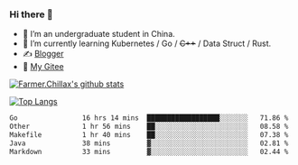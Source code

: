 ### Hi there 👋

- 🔭 I’m an undergraduate student in China.
- 🌱 I’m currently learning Kubernetes / Go / ~~C++~~ / Data Struct / Rust.
- ✍️ [Blogger](https://blog.farmer233.top)
- 🤔 [My Gitee](https://gitee.com/Farmer-chong)


[![Farmer.Chillax's github stats](https://github-readme-stats.vercel.app/api?username=FarmerChillax)](https://github.com/anuraghazra/github-readme-stats)

[![Top Langs](https://github-readme-stats.vercel.app/api/top-langs/?username=FarmerChillax&layout=compact&hide=html,css,javascript)](https://github.com/anuraghazra/github-readme-stats)


<a href="https://wakatime.com/@Farmer"> </a>
          <!--START_SECTION:waka-->

```txt
Go                16 hrs 14 mins  ██████████████████░░░░░░░   71.86 %
Other             1 hr 56 mins    ██░░░░░░░░░░░░░░░░░░░░░░░   08.58 %
Makefile          1 hr 40 mins    ██░░░░░░░░░░░░░░░░░░░░░░░   07.38 %
Java              38 mins         ▓░░░░░░░░░░░░░░░░░░░░░░░░   02.81 %
Markdown          33 mins         ▓░░░░░░░░░░░░░░░░░░░░░░░░   02.44 %
```

<!--END_SECTION:waka-->



<!--
**Farmer-chong/Farmer-chong** is a ✨ _special_ ✨ repository because its `README.md` (this file) appears on your GitHub profile.

Here are some ideas to get you started:

- 🔭 I’m currently working on ...
- 🌱 I’m currently learning ...
- 👯 I’m looking to collaborate on ...
- 🤔 I’m looking for help with ...
- 💬 Ask me about ...
- 📫 How to reach me: ...
- 😄 Pronouns: ...
- ⚡ Fun fact: ...
-->
